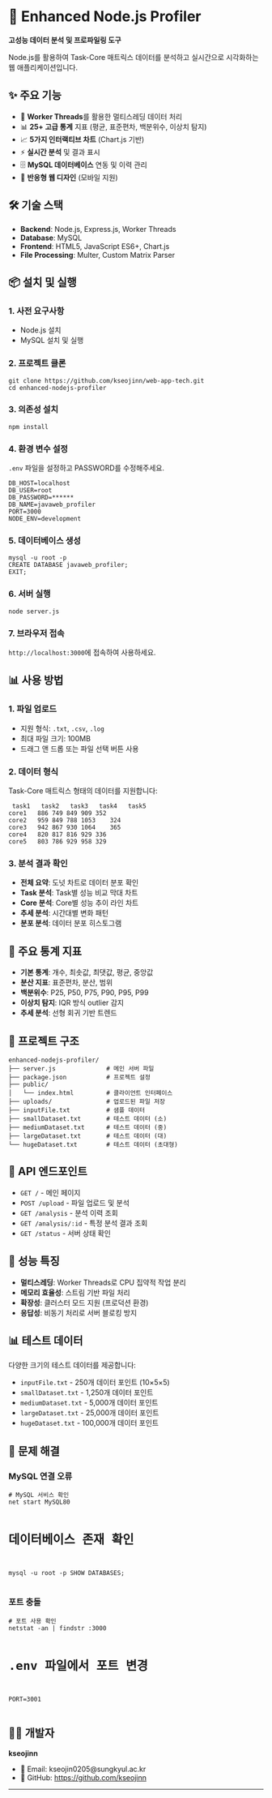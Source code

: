 <!DOCTYPE html>
<html>
<head>
    <meta charset="UTF-8">
</head>
<body>

<h1>🚀 Enhanced Node.js Profiler</h1>

<p><strong>고성능 데이터 분석 및 프로파일링 도구</strong></p>

<p>Node.js를 활용하여 Task-Core 매트릭스 데이터를 분석하고 실시간으로 시각화하는 웹 애플리케이션입니다.</p>

<h2>✨ 주요 기능</h2>
<ul>
    <li>🔧 <strong>Worker Threads</strong>를 활용한 멀티스레딩 데이터 처리</li>
    <li>📊 <strong>25+ 고급 통계</strong> 지표 (평균, 표준편차, 백분위수, 이상치 탐지)</li>
    <li>📈 <strong>5가지 인터랙티브 차트</strong> (Chart.js 기반)</li>
    <li>⚡ <strong>실시간 분석</strong> 및 결과 표시</li>
    <li>🗄️ <strong>MySQL 데이터베이스</strong> 연동 및 이력 관리</li>
    <li>📱 <strong>반응형 웹 디자인</strong> (모바일 지원)</li>
</ul>

<h2>🛠️ 기술 스택</h2>
<ul>
    <li><strong>Backend</strong>: Node.js, Express.js, Worker Threads</li>
    <li><strong>Database</strong>: MySQL</li>
    <li><strong>Frontend</strong>: HTML5, JavaScript ES6+, Chart.js</li>
    <li><strong>File Processing</strong>: Multer, Custom Matrix Parser</li>
</ul>

<h2>📦 설치 및 실행</h2>

<h3>1. 사전 요구사항</h3>
<ul>
    <li>Node.js 설치</li>
    <li>MySQL 설치 및 실행</li>
</ul>

<h3>2. 프로젝트 클론</h3>
<pre><code>git clone https://github.com/kseojinn/web-app-tech.git
cd enhanced-nodejs-profiler</code></pre>

<h3>3. 의존성 설치</h3>
<pre><code>npm install</code></pre>

<h3>4. 환경 변수 설정</h3>
<p><code>.env</code> 파일을 설정하고 PASSWORD를 수정해주세요.</p>
<pre><code>DB_HOST=localhost
DB_USER=root
DB_PASSWORD=******
DB_NAME=javaweb_profiler
PORT=3000
NODE_ENV=development</code></pre>

<h3>5. 데이터베이스 생성</h3>
<pre><code>mysql -u root -p
CREATE DATABASE javaweb_profiler;
EXIT;</code></pre>

<h3>6. 서버 실행</h3>
<pre><code>node server.js</code></pre>

<h3>7. 브라우저 접속</h3>
<p><code>http://localhost:3000</code>에 접속하여 사용하세요.</p>

<h2>📊 사용 방법</h2>

<h3>1. 파일 업로드</h3>
<ul>
    <li>지원 형식: <code>.txt</code>, <code>.csv</code>, <code>.log</code></li>
    <li>최대 파일 크기: 100MB</li>
    <li>드래그 앤 드롭 또는 파일 선택 버튼 사용</li>
</ul>

<h3>2. 데이터 형식</h3>
<p>Task-Core 매트릭스 형태의 데이터를 지원합니다:</p>
<pre><code>	task1	task2	task3	task4	task5
core1	886	749	849	909	352	
core2	959	849	788	1053	324	
core3	942	867	930	1064	365	
core4	820	817	816	929	336	
core5	803	786	929	958	329</code></pre>

<h3>3. 분석 결과 확인</h3>
<ul>
    <li><strong>전체 요약</strong>: 도넛 차트로 데이터 분포 확인</li>
    <li><strong>Task 분석</strong>: Task별 성능 비교 막대 차트</li>
    <li><strong>Core 분석</strong>: Core별 성능 추이 라인 차트</li>
    <li><strong>추세 분석</strong>: 시간대별 변화 패턴</li>
    <li><strong>분포 분석</strong>: 데이터 분포 히스토그램</li>
</ul>

<h2>🎯 주요 통계 지표</h2>
<ul>
    <li><strong>기본 통계</strong>: 개수, 최솟값, 최댓값, 평균, 중앙값</li>
    <li><strong>분산 지표</strong>: 표준편차, 분산, 범위</li>
    <li><strong>백분위수</strong>: P25, P50, P75, P90, P95, P99</li>
    <li><strong>이상치 탐지</strong>: IQR 방식 outlier 감지</li>
    <li><strong>추세 분석</strong>: 선형 회귀 기반 트렌드</li>
</ul>

<h2>📁 프로젝트 구조</h2>
<pre><code>enhanced-nodejs-profiler/
├── server.js              # 메인 서버 파일
├── package.json           # 프로젝트 설정
├── public/
│   └── index.html         # 클라이언트 인터페이스
├── uploads/               # 업로드된 파일 저장
├── inputFile.txt          # 샘플 데이터
├── smallDataset.txt       # 테스트 데이터 (소)
├── mediumDataset.txt      # 테스트 데이터 (중)
├── largeDataset.txt       # 테스트 데이터 (대)
└── hugeDataset.txt        # 테스트 데이터 (초대형)</code></pre>

<h2>🔧 API 엔드포인트</h2>
<ul>
    <li><code>GET /</code> - 메인 페이지</li>
    <li><code>POST /upload</code> - 파일 업로드 및 분석</li>
    <li><code>GET /analysis</code> - 분석 이력 조회</li>
    <li><code>GET /analysis/:id</code> - 특정 분석 결과 조회</li>
    <li><code>GET /status</code> - 서버 상태 확인</li>
</ul>

<h2>🚀 성능 특징</h2>
<ul>
    <li><strong>멀티스레딩</strong>: Worker Threads로 CPU 집약적 작업 분리</li>
    <li><strong>메모리 효율성</strong>: 스트림 기반 파일 처리</li>
    <li><strong>확장성</strong>: 클러스터 모드 지원 (프로덕션 환경)</li>
    <li><strong>응답성</strong>: 비동기 처리로 서버 블로킹 방지</li>
</ul>

<h2>📊 테스트 데이터</h2>
<p>다양한 크기의 테스트 데이터를 제공합니다:</p>
<ul>
    <li><code>inputFile.txt</code> - 250개 데이터 포인트 (10×5×5)</li>
    <li><code>smallDataset.txt</code> - 1,250개 데이터 포인트</li>
    <li><code>mediumDataset.txt</code> - 5,000개 데이터 포인트</li>
    <li><code>largeDataset.txt</code> - 25,000개 데이터 포인트</li>
    <li><code>hugeDataset.txt</code> - 100,000개 데이터 포인트</li>
</ul>

<h2>🐛 문제 해결</h2>

<h3>MySQL 연결 오류</h3>
<pre><code># MySQL 서비스 확인
net start MySQL80

# 데이터베이스 존재 확인
mysql -u root -p
SHOW DATABASES;</code></pre>

<h3>포트 충돌</h3>
<pre><code># 포트 사용 확인
netstat -an | findstr :3000

# .env 파일에서 포트 변경
PORT=3001</code></pre>

<h2>👨‍💻 개발자</h2>
<p><strong>kseojinn</strong></p>
<ul>
    <li>📧 Email: kseojin0205@sungkyul.ac.kr</li>
    <li>🐙 GitHub: <a href="https://github.com/kseojinn">https://github.com/kseojinn</a></li>
</ul>

<hr>

</body>
</html>
